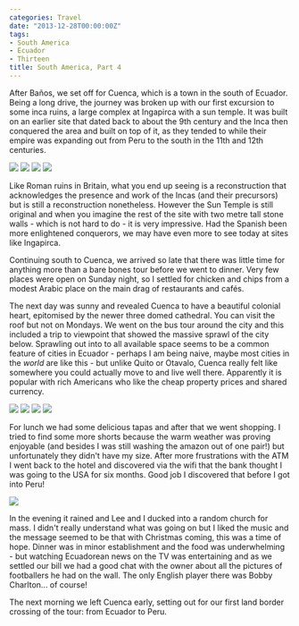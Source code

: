 ```yaml
---
categories: Travel
date: "2013-12-28T00:00:00Z"
tags:
- South America
- Ecuador
- Thirteen
title: South America, Part 4
---
```


After Baños, we set off for Cuenca, which is a town in the south of Ecuador. Being a long drive, the journey was broken up with our first excursion to some inca ruins, a large complex at Ingapirca with a sun temple. It was built on an earlier site that dated back to about the 9th century and the Inca then conquered the area and built on top of it, as they tended to while their empire was expanding out from Peru to the south in the 11th and 12th centuries.

![](./01.jpg)
![](./02.jpg)
![](./03.jpg)
![](./IngapircaPano.jpg)

Like Roman ruins in Britain, what you end up seeing is a reconstruction that acknowledges the presence and work of the Incas (and their precursors) but is still a reconstruction nonetheless. However the Sun Temple is still original and when you imagine the rest of the site with two metre tall stone walls - which is not hard to do - it is very impressive. Had the Spanish been more enlightened conquerors, we may have even more to see today at sites like Ingapirca.

Continuing south to Cuenca, we arrived so late that there was little time for anything more than a bare bones tour before we went to dinner. Very few places were open on Sunday night, so I settled for chicken and chips from a modest Arabic place on the main drag of restaurants and cafés.

The next day was sunny and revealed Cuenca to have a beautiful colonial heart, epitomised by the newer three domed cathedral. You can visit the roof but not on Mondays. We went on the bus tour around the city and this included a trip to viewpoint that showed the massive sprawl of the city below. Sprawling out into to all available space seems to be a common feature of cities in Ecuador - perhaps I am being naive, maybe most cities in the _world_ are like this - but unlike Quito or Otavalo, Cuenca really felt like somewhere you could actually move to and live well there. Apparently it is popular with rich Americans who like the cheap property prices and shared currency.

![](./04.jpg)
![](./05.jpg)
![](./06.jpg)
![](./07.jpg)

For lunch we had some delicious tapas and after that we went shopping. I tried to find some more shorts because the warm weather was proving enjoyable (and besides I was still washing the amazon out of one pair!) but unfortunately they didn't have my size. After more frustrations with the ATM I went back to the hotel and discovered via the wifi that the bank thought I was going to the USA for six months. Good job I discovered that before I got into Peru!

![](./08.jpg)

In the evening it rained and Lee and I ducked into a random church for mass. I didn't really understand what was going on but I liked the music and the message seemed to be that with Christmas coming, this was a time of hope. Dinner was in minor establishment and the food was underwhelming - but watching Ecuadorean news on the TV was entertaining and as we settled our bill we had a good chat with the owner about all the pictures of footballers he had on the wall. The only English player there was Bobby Charlton... of course!

The next morning we left Cuenca early, setting out for our first land border crossing of the tour: from Ecuador to Peru.
